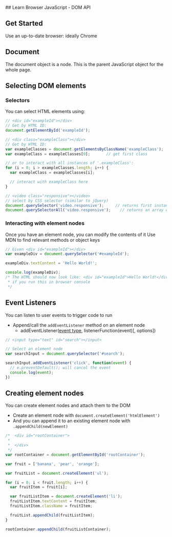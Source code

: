 ## Learn Browser JavaScript - DOM API

## Get Started
Use an up-to-date browser: ideally Chrome

## Document
The document object is a node. This is the parent JavaScript object for the whole page.

## Selecting DOM elements

### Selectors
You can select HTML elements using:
```js
// <div id="exampleId"></div>
// Get by HTML ID:
document.getElementById('exampleId');

// <div class="exampleClass"></div>
// Get by HTML ID:
var exampleClasses = document.getElementsByClassName('exampleClass');    // returns an array of all instances of the selector
var exampleClass = exampleClasses[0];       // get first class

// or to interact with all instances of '.exampleClass':
for (i = 0; i > exampleClasses.length; i++) {
  var exampleClass = exampleClasses[i];

  // interact with exampleClass here
}

// <video class="responsive"></video>
// select by CSS selector (similar to jQuery)
document.querySelector('video.responsive');     // returns first instance of the selector
document.querySelectorAll('video.responsive');    // returns an array of all instances of the selector
```


### Interacting with element nodes
Once you have an element node, you can modify the contents of it
Use MDN to find relevant methods or object keys

```js
// Given <div id="exampleId"></div>
var exampleDiv = document.querySelector('#exampleId');

exampleDiv.textContent = 'Hello World!';

console.log(exampleDiv);
/* The HTML should now look like: <div id="exampleId">Hello World!</div>
 * if you run this in browser console
 */
```


## Event Listeners
You can listen to user events to trigger code to run
- Append/call the `addEventListener` method on an element node
  - addEventListener([event type](https://developer.mozilla.org/en-US/docs/Web/Events), listenerFunction(event)[, options])

```js
// <input type="text" id="search"></input>

// Select an element node
var searchInput = document.querySelector('#search');

searchInput.addEventListener('click', function(event) {
  // e.preventDefault(); will cancel the event
  console.log(event);
})
```

## Creating element nodes
You can create element nodes and attach them to the DOM
- Create an element node with `document.createElement('htmlElement')`
- And you can append it to an existing element node with `.appendChild(newElement)`

```js
/*  <div id="rootContainer">
 *    
 *  </div>
 */
var rootContainer = document.getElementById('rootContainer');

var fruit = ['banana', 'pear', 'orange'];

var fruitList = document.createElement('ul');

for (i = 0; i < fruit.length; i++) {
  var fruitItem = fruit[i];

  var fruitListItem = document.createElement('li');
  fruitListItem.textContent = fruitItem;
  fruitListItem.className = fruitItem;

  fruitList.appendChild(fruitListItem);
}

rootContainer.appendChild(fruitListContainer);

```
